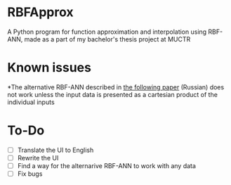 # RBFApprox
A Python program for function approximation and interpolation using RBF-ANN, made as a part of my bachelor's thesis project at MUCTR
# Known issues
*The alternative RBF-ANN described in [the following paper](https://elibrary.ru/item.asp?id=36536584) (Russian) does not work unless the input data is presented as a cartesian product of the individual inputs
# To-Do
-[ ] Translate the UI to English
-[ ] Rewrite the UI
-[ ] Find a way for the alternarive RBF-ANN to work with any data
-[ ] Fix bugs
